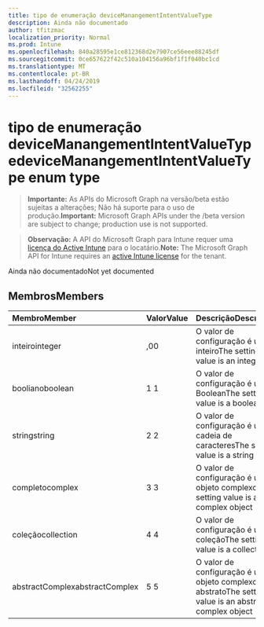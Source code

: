 ```yaml
---
title: tipo de enumeração deviceManangementIntentValueType
description: Ainda não documentado
author: tfitzmac
localization_priority: Normal
ms.prod: Intune
ms.openlocfilehash: 840a28595e1ce812368d2e7907ce56eee88245df
ms.sourcegitcommit: 0ce657622f42c510a104156a96bf1f1f040bc1cd
ms.translationtype: MT
ms.contentlocale: pt-BR
ms.lasthandoff: 04/24/2019
ms.locfileid: "32562255"
---
```

# <a name="devicemanangementintentvaluetype-enum-type"></a><span data-ttu-id="40895-103">tipo de enumeração deviceManangementIntentValueType</span><span class="sxs-lookup"><span data-stu-id="40895-103">deviceManangementIntentValueType enum type</span></span>

> <span data-ttu-id="40895-104">**Importante:** As APIs do Microsoft Graph na versão/beta estão sujeitas a alterações; Não há suporte para o uso de produção.</span><span class="sxs-lookup"><span data-stu-id="40895-104">**Important:** Microsoft Graph APIs under the /beta version are subject to change; production use is not supported.</span></span>

> <span data-ttu-id="40895-105">**Observação:** A API do Microsoft Graph para Intune requer uma [licença do Active Intune](https://go.microsoft.com/fwlink/?linkid=839381) para o locatário.</span><span class="sxs-lookup"><span data-stu-id="40895-105">**Note:** The Microsoft Graph API for Intune requires an [active Intune license](https://go.microsoft.com/fwlink/?linkid=839381) for the tenant.</span></span>

<span data-ttu-id="40895-106">Ainda não documentado</span><span class="sxs-lookup"><span data-stu-id="40895-106">Not yet documented</span></span>

## <a name="members"></a><span data-ttu-id="40895-107">Membros</span><span class="sxs-lookup"><span data-stu-id="40895-107">Members</span></span>
|<span data-ttu-id="40895-108">Membro</span><span class="sxs-lookup"><span data-stu-id="40895-108">Member</span></span>|<span data-ttu-id="40895-109">Valor</span><span class="sxs-lookup"><span data-stu-id="40895-109">Value</span></span>|<span data-ttu-id="40895-110">Descrição</span><span class="sxs-lookup"><span data-stu-id="40895-110">Description</span></span>|
|:---|:---|:---|
|<span data-ttu-id="40895-111">inteiro</span><span class="sxs-lookup"><span data-stu-id="40895-111">integer</span></span>|<span data-ttu-id="40895-112">,0</span><span class="sxs-lookup"><span data-stu-id="40895-112">0</span></span>|<span data-ttu-id="40895-113">O valor de configuração é um inteiro</span><span class="sxs-lookup"><span data-stu-id="40895-113">The setting value is an integer</span></span>|
|<span data-ttu-id="40895-114">booliano</span><span class="sxs-lookup"><span data-stu-id="40895-114">boolean</span></span>|<span data-ttu-id="40895-115">1 </span><span class="sxs-lookup"><span data-stu-id="40895-115">1</span></span>|<span data-ttu-id="40895-116">O valor de configuração é um Boolean</span><span class="sxs-lookup"><span data-stu-id="40895-116">The setting value is a boolean</span></span>|
|<span data-ttu-id="40895-117">string</span><span class="sxs-lookup"><span data-stu-id="40895-117">string</span></span>|<span data-ttu-id="40895-118">2 </span><span class="sxs-lookup"><span data-stu-id="40895-118">2</span></span>|<span data-ttu-id="40895-119">O valor de configuração é uma cadeia de caracteres</span><span class="sxs-lookup"><span data-stu-id="40895-119">The setting value is a string</span></span>|
|<span data-ttu-id="40895-120">completo</span><span class="sxs-lookup"><span data-stu-id="40895-120">complex</span></span>|<span data-ttu-id="40895-121">3 </span><span class="sxs-lookup"><span data-stu-id="40895-121">3</span></span>|<span data-ttu-id="40895-122">O valor de configuração é um objeto complexo</span><span class="sxs-lookup"><span data-stu-id="40895-122">The setting value is a complex object</span></span>|
|<span data-ttu-id="40895-123">coleção</span><span class="sxs-lookup"><span data-stu-id="40895-123">collection</span></span>|<span data-ttu-id="40895-124">4 </span><span class="sxs-lookup"><span data-stu-id="40895-124">4</span></span>|<span data-ttu-id="40895-125">O valor de configuração é uma coleção</span><span class="sxs-lookup"><span data-stu-id="40895-125">The setting value is a collection</span></span>|
|<span data-ttu-id="40895-126">abstractComplex</span><span class="sxs-lookup"><span data-stu-id="40895-126">abstractComplex</span></span>|<span data-ttu-id="40895-127">5 </span><span class="sxs-lookup"><span data-stu-id="40895-127">5</span></span>|<span data-ttu-id="40895-128">O valor de configuração é um objeto complexo abstrato</span><span class="sxs-lookup"><span data-stu-id="40895-128">The setting value is an abstract complex object</span></span>|





